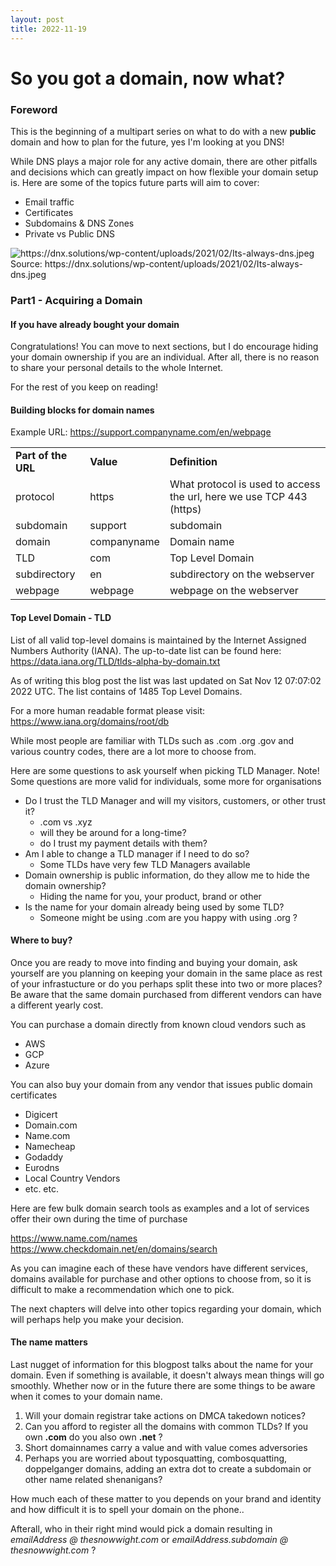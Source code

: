 ```yaml
---
layout: post
title: 2022-11-19
---
```


# So you got a domain, now what?

### Foreword

This is the beginning of a multipart series on what to do with a new **public** domain and how to plan for the future, yes I'm looking at you DNS!

While DNS plays a major role for any active domain, there are other pitfalls and decisions which can greatly impact on how flexible your domain setup is. 
Here are some of the topics future parts will aim to cover:

-   Email traffic
-   Certificates
-   Subdomains & DNS Zones
-   Private vs Public DNS

<img src="https://github.com/TheSnowWight/blog.thesnowwight.com/blob/master/images/0days-since-dns.png" alt="https://dnx.solutions/wp-content/uploads/2021/02/Its-always-dns.jpeg">
Source: https://dnx.solutions/wp-content/uploads/2021/02/Its-always-dns.jpeg


### Part1 - Acquiring a Domain

#### If you have already bought your domain

Congratulations! You can move to next sections, but I do encourage hiding your domain ownership if you are an individual. After all, there is no reason to share your personal details to the whole Internet.

For the rest of you keep on reading!


#### Building blocks for domain names

Example URL: https://support.companyname.com/en/webpage

<table>
    <tr>
        <td><b>Part of the URL</b></td>
        <td><b>Value</b></td>
        <td><b>Definition</b></td>
    </tr>
    <tr>
        <td>protocol</td>
        <td>https</td>
        <td>What protocol is used to access the url, here we use TCP 443 (https)</td>
    </tr>
    <tr>
        <td>subdomain</td>
        <td>support</td>
        <td>subdomain</td>
    </tr>
    <tr>
        <td>domain</td>
        <td>companyname</td>
        <td>Domain name</td>
    </tr>
    <tr>
        <td>TLD</td>
        <td>com</td>
        <td>Top Level Domain</td>
    </tr>
    <tr>
        <td>subdirectory</td>
        <td>en</td>
        <td>subdirectory on the webserver</td>
    </tr>
    <tr>
        <td>webpage</td>
        <td>webpage</td>
        <td>webpage on the webserver</td>
    </tr>
</table>


#### Top Level Domain - TLD

List of all valid top-level domains is maintained by the Internet Assigned Numbers Authority (IANA). The up-to-date list can be found here: https://data.iana.org/TLD/tlds-alpha-by-domain.txt

As of writing this blog post the list was last updated on Sat Nov 12 07:07:02 2022 UTC.
The list contains of 1485 Top Level Domains.

For a more human readable format please visit: https://www.iana.org/domains/root/db

While most people are familiar with TLDs such as .com .org .gov and various country codes, there  are a lot more to choose from. 

Here are some questions to ask yourself when picking TLD Manager.
Note! Some questions are more valid for individuals, some more for organisations

-   Do I trust the TLD Manager and will my visitors, customers, or other trust it?
	-    .com vs .xyz
	-    will they be around for a long-time?
	-    do I trust my payment details with them?
-   Am I able to change a TLD manager if I need to do so?
	-    Some TLDs have very few TLD Managers available
-   Domain ownership is public information, do they allow me to hide the domain ownership? 
	-    Hiding the name for you, your product, brand or other
-   Is the name for your domain already being used by some TLD?
	-    Someone might be using .com are you happy with using .org ?


#### Where to buy?

Once you are ready to move into finding and buying your domain, ask yourself are you planning on keeping your domain in the same place as rest of your infrastucture or do you perhaps split these into two or more places? Be aware that the same domain purchased from different vendors can have a different yearly cost.

You can purchase a domain directly from known cloud vendors such as

-    AWS
-    GCP
-    Azure

You can also buy your domain from any vendor that issues public domain certificates

-    Digicert
-    Domain.com 
-    Name.com
-    Namecheap
-    Godaddy
-    Eurodns
-    Local Country Vendors
-    etc. etc.

Here are few bulk domain search tools as examples and a lot of services offer their own during the time of purchase

https://www.name.com/names
https://www.checkdomain.net/en/domains/search

As you can imagine each of these have vendors have different services, domains available for purchase and other options to choose from, so it is difficult to make a recommendation which one to pick. 

The next chapters will delve into other topics regarding your domain, which will perhaps help you make your decision.

#### The name matters

Last nugget of information for this blogpost talks about the name for your domain.
Even if something is available, it doesn't always mean things will go smoothly.
Whether now or in the future there are some things to be aware when it comes to your domain name. 

1. Will your domain registrar take actions on DMCA takedown notices?
2. Can you afford to register all the domains with common TLDs? If you own **.com** do you also own **.net** ?
3. Short domainnames carry a value and with value comes adversories
4. Perhaps you are worried about typosquatting, combosquatting, doppelganger domains, adding an extra dot to create a subdomain or other name related shenanigans? 

How much each of these matter to you depends on your brand and identity and how difficult it is to spell your domain on the phone..  

Afterall, who in their right mind would pick a domain resulting in *emailAddress @ thesnowwight.com* or *emailAddress.subdomain @ thesnowwight.com* ?
